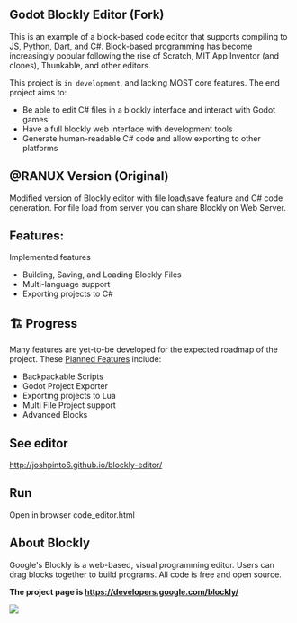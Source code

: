 ## Godot Blockly Editor (Fork)
This is an example of a block-based code editor that supports compiling to JS, Python, Dart, and C#. Block-based programming has become increasingly popular following the rise of Scratch, MIT App Inventor (and clones), Thunkable, and other editors.

This project is `in development`, and lacking MOST core features. The end project aims to:
- Be able to edit C# files in a blockly interface and interact with Godot games
- Have a full blockly web interface with development tools
- Generate human-readable C# code and allow exporting to other platforms

## @RANUX Version (Original)
Modified version of Blockly editor with file load\save feature and C# code generation.
For file load from server you can share Blockly on Web Server.

## Features:
Implemented features
- Building, Saving, and Loading Blockly Files
- Multi-language support
- Exporting projects to C#

## 🏗 Progress
Many features are yet-to-be developed for the expected roadmap of the project. These <u>Planned Features</u> include:
- Backpackable Scripts
- Godot Project Exporter
- Exporting projects to Lua
- Multi File Project support
- Advanced Blocks


## See editor
[http://joshpinto6.github.io/blockly-editor/
](https://joshpinto6.github.io/blockly-editor/code_editor.html)
## Run
Open in browser code_editor.html

## About Blockly
Google's Blockly is a web-based, visual programming editor.  Users can drag
blocks together to build programs. All code is free and open source.

**The project page is https://developers.google.com/blockly/**

![](https://developers.google.com/blockly/sample.png)
